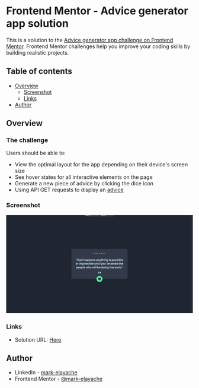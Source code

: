 # Frontend Mentor - Advice generator app solution

This is a solution to the [Advice generator app challenge on Frontend Mentor](https://www.frontendmentor.io/challenges/advice-generator-app-QdUG-13db). Frontend Mentor challenges help you improve your coding skills by building realistic projects.

## Table of contents

- [Overview](#overview)
  - [Screenshot](#screenshot)
  - [Links](#links)
- [Author](#author)

## Overview

### The challenge

Users should be able to:

- View the optimal layout for the app depending on their device's screen size
- See hover states for all interactive elements on the page
- Generate a new piece of advice by clicking the dice icon
- Using API GET requests to display an [advice](https://api.adviceslip.com)

### Screenshot

![Design Desktop Preview](./images/desktop.png)

### Links

- Solution URL: [Here](https://mark-elayache.github.io/Frontend-Mentor/Newbie/(D)%20Advice%20Generator%20App/index.html)

## Author

- LinkedIn - [mark-elayache](https://www.linkedin.com/in/mark-elayache)
- Frontend Mentor - [@mark-elayache](https://www.frontendmentor.io/profile/mark-elayache)